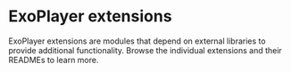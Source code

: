 # ExoPlayer extensions #

ExoPlayer extensions are modules that depend on external libraries to provide
additional functionality. Browse the individual extensions and their READMEs to
learn more.
